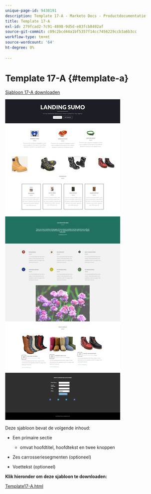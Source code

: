 ```yaml
---
unique-page-id: 9438191
description: Template 17-A - Marketo Docs - Productdocumentatie
title: Template 17-A
exl-id: 279fcad2-7c91-4898-9d5d-e83fcb8492af
source-git-commit: c09c2bcd44a1bf5357f14cc7456229ccb3a6b3cc
workflow-type: tm+mt
source-wordcount: '64'
ht-degree: 0%

---
```


# Template 17-A {#template-a}

[Sjabloon 17-A downloaden](https://docs.marketo.com/download/attachments/9438191/template-17a.html?version=1&amp;modificationdate=1439842942000&amp;api=v2)

![](assets/image2015-8-17-15-3a13-3a9.png)

Deze sjabloon bevat de volgende inhoud:

* Een primaire sectie

   * omvat hoofdtitel, hoofdtekst en twee knoppen

* Zes carrosseriesegmenten (optioneel)
* Voettekst (optioneel)

**Klik hieronder om deze sjabloon te downloaden:**

[Template17-A.html](https://docs.marketo.com/download/attachments/9438191/template-17a.html?version=1&amp;modificationdate=1439842942000&amp;api=v2)
